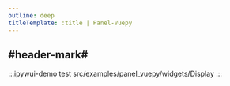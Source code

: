 ```yaml
---
outline: deep
titleTemplate: :title | Panel-Vuepy
---
```


## #header-mark#
:::ipywui-demo test
src/examples/panel_vuepy/widgets/Display
:::